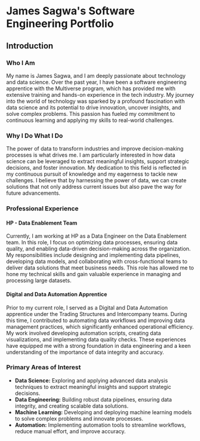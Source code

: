 # James Sagwa's Software Engineering Portfolio

## Introduction

### Who I Am

My name is James Sagwa, and I am deeply passionate about technology and data science. Over the past year, I have been a software engineering apprentice with the Multiverse program, which has provided me with extensive training and hands-on experience in the tech industry. My journey into the world of technology was sparked by a profound fascination with data science and its potential to drive innovation, uncover insights, and solve complex problems. This passion has fueled my commitment to continuous learning and applying my skills to real-world challenges.

### Why I Do What I Do

The power of data to transform industries and improve decision-making processes is what drives me. I am particularly interested in how data science can be leveraged to extract meaningful insights, support strategic decisions, and foster innovation. My dedication to this field is reflected in my continuous pursuit of knowledge and my eagerness to tackle new challenges. I believe that by harnessing the power of data, we can create solutions that not only address current issues but also pave the way for future advancements.

### Professional Experience

#### HP - Data Enablement Team

Currently, I am working at HP as a Data Engineer on the Data Enablement team. In this role, I focus on optimizing data processes, ensuring data quality, and enabling data-driven decision-making across the organization. My responsibilities include designing and implementing data pipelines, developing data models, and collaborating with cross-functional teams to deliver data solutions that meet business needs. This role has allowed me to hone my technical skills and gain valuable experience in managing and processing large datasets.

#### Digital and Data Automation Apprentice

Prior to my current role, I served as a Digital and Data Automation apprentice under the Trading Structures and Intercompany teams. During this time, I contributed to automating data workflows and improving data management practices, which significantly enhanced operational efficiency. My work involved developing automation scripts, creating data visualizations, and implementing data quality checks. These experiences have equipped me with a strong foundation in data engineering and a keen understanding of the importance of data integrity and accuracy.

### Primary Areas of Interest

- **Data Science:** Exploring and applying advanced data analysis techniques to extract meaningful insights and support strategic decisions.
- **Data Engineering:** Building robust data pipelines, ensuring data integrity, and creating scalable data solutions.
- **Machine Learning:** Developing and deploying machine learning models to solve complex problems and innovate processes.
- **Automation:** Implementing automation tools to streamline workflows, reduce manual effort, and improve accuracy.

